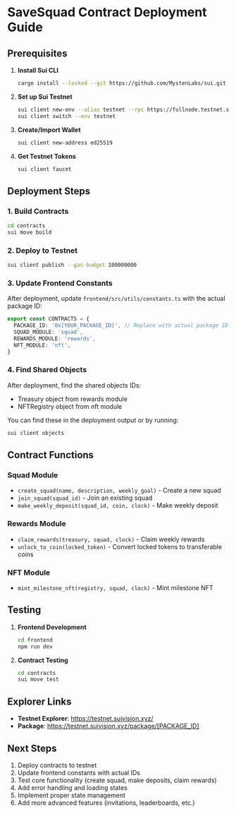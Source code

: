 # SaveSquad Contract Deployment Guide

## Prerequisites

1. **Install Sui CLI**
   ```bash
   cargo install --locked --git https://github.com/MystenLabs/sui.git --branch testnet sui
   ```

2. **Set up Sui Testnet**
   ```bash
   sui client new-env --alias testnet --rpc https://fullnode.testnet.sui.io:443
   sui client switch --env testnet
   ```

3. **Create/Import Wallet**
   ```bash
   sui client new-address ed25519
   ```

4. **Get Testnet Tokens**
   ```bash
   sui client faucet
   ```

## Deployment Steps

### 1. Build Contracts
```bash
cd contracts
sui move build
```

### 2. Deploy to Testnet
```bash
sui client publish --gas-budget 100000000
```

### 3. Update Frontend Constants
After deployment, update `frontend/src/utils/constants.ts` with the actual package ID:

```typescript
export const CONTRACTS = {
  PACKAGE_ID: '0x[YOUR_PACKAGE_ID]', // Replace with actual package ID
  SQUAD_MODULE: 'squad',
  REWARDS_MODULE: 'rewards', 
  NFT_MODULE: 'nft',
}
```

### 4. Find Shared Objects
After deployment, find the shared objects IDs:
- Treasury object from rewards module
- NFTRegistry object from nft module

You can find these in the deployment output or by running:
```bash
sui client objects
```

## Contract Functions

### Squad Module
- `create_squad(name, description, weekly_goal)` - Create a new squad
- `join_squad(squad_id)` - Join an existing squad
- `make_weekly_deposit(squad_id, coin, clock)` - Make weekly deposit

### Rewards Module
- `claim_rewards(treasury, squad, clock)` - Claim weekly rewards
- `unlock_to_coin(locked_token)` - Convert locked tokens to transferable coins

### NFT Module
- `mint_milestone_nft(registry, squad, clock)` - Mint milestone NFT

## Testing

1. **Frontend Development**
   ```bash
   cd frontend
   npm run dev
   ```

2. **Contract Testing**
   ```bash
   cd contracts
   sui move test
   ```

## Explorer Links

- **Testnet Explorer**: https://testnet.suivision.xyz/
- **Package**: https://testnet.suivision.xyz/package/[PACKAGE_ID]

## Next Steps

1. Deploy contracts to testnet
2. Update frontend constants with actual IDs
3. Test core functionality (create squad, make deposits, claim rewards)
4. Add error handling and loading states
5. Implement proper state management
6. Add more advanced features (invitations, leaderboards, etc.)
